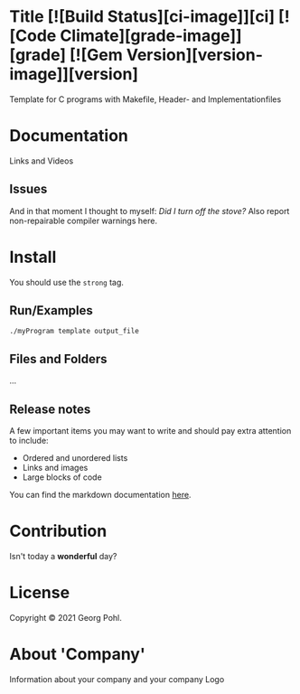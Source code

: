# Title [![Build Status][ci-image]][ci] [![Code Climate][grade-image]][grade] [![Gem Version][version-image]][version]
Template for C programs with Makefile, Header- and Implementationfiles

# Documentation
Links and Videos

## Issues
And in that moment I thought to myself: _Did I turn off the stove?_
Also report non-repairable compiler warnings here.

# Install
You should use the `strong` tag.

## Run/Examples
```
./myProgram template output_file
```
## Files and Folders
...

## Release notes
A few important items you may want to write and should pay extra attention to include:

* Ordered and unordered lists
* Links and images
* Large blocks of code

You can find the markdown documentation [here](https://docs.github.com/en/free-pro-team@latest/github/writing-on-github).

# Contribution
Isn't today a **wonderful** day?

# License
Copyright © 2021 Georg Pohl.
# About 'Company'
Information about your company and your company Logo
